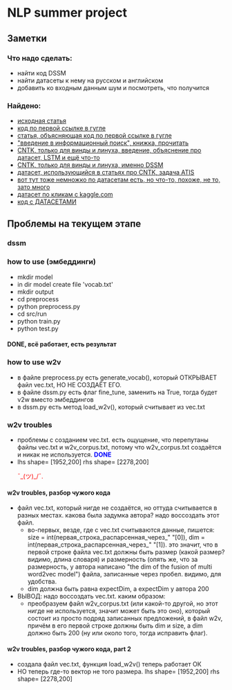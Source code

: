 # NLP summer project

## Заметки

### Что надо сделать:
- найти код DSSM
- найти датасеты к нему на русском и английском
- добавить ко входным данным шум и посмотреть, что получится

### Найдено:
- [исходная статья](https://www.microsoft.com/en-us/research/wp-content/uploads/2016/02/cikm2013_DSSM_fullversion.pdf "исходная статья")
- [код по первой ссылке в гугле](https://github.com/liaha/dssm "код по первой ссылке в гугле")
- [статья, объясняющая код по первой ссылке в гугле](http://liaha.github.io/models/2016/06/21/dssm-on-tensorflow.html)
- ["введение в информационный поиск", книжка, прочитать](https://www.ozon.ru/context/detail/id/5497130/ "озон")
- [CNTK, только для винды и линуха, введение, объяснение про датасет, LSTM и ещё что-то](https://cntk.ai/pythondocs/CNTK_303_Deep_Structured_Semantic_Modeling_with_LSTM_Networks.html)
- [CNTK, только для винды и линуха, именно DSSM](https://cntk.ai/pythondocs/CNTK_202_Language_Understanding.html)
- [датасет, использующийся в статьях про CNTK, задача ATIS](https://catalog.ldc.upenn.edu/LDC95S26)
- [вот тут тоже немножко по датасетам есть, но что-то, похоже, не то, зато много](https://github.com/brmson/dataset-sts)
- [датасет по кликам с kaggle.com](https://www.kaggle.com/c/avazu-ctr-prediction)
- [код с ДАТАСЕТАМИ](https://github.com/xubaochuan/dssm)

## Проблемы на текущем этапе
### dssm
### how to use (эмбеддинги)
- mkdir model
- in dir model create file 'vocab.txt'
- mkdir output
- cd preprocess
- python preprocess.py
- cd src/run
- python train.py
- python test.py
#### DONE, всё работает, есть результат
### how to use w2v
- в файле preprocess.py есть generate_vocab(), который ОТКРЫВАЕТ файл vec.txt, НО НЕ СОЗДАЁТ ЕГО.
- в файле dssm.py есть флаг fine_tune, заменить на True, тогда будет v2w вместо эмбеддингов
- в dssm.py есть метод load_w2v(), который считывает из vec.txt
### w2v troubles
- проблемы с созданием vec.txt. есть ощущение, что перепутаны файлы vec.txt и w2v_corpus.txt, потому что w2v_corpus.txt создаётся и никак не используется. <b style='color:blue'>DONE</b>
- lhs shape= [1952,200] rhs shape= [2278,200] <p style='color:red'>¯\_(ツ)_/¯.</p>

#### w2v troubles, разбор чужого кода
- файл vec.txt, который нигде не создаётся, но оттуда считывается в разных местах. какова была задумка автора? надо воссоздать этот файл.
  - во-первых, везде, где с vec.txt считываются данные, пишется: size = int(первая_строка_распарсенная_через_" "[0]), dim = int(первая_строка_распарсенная_через_" "[1]). это значит, что в первой строке файла vec.txt должны быть размер (какой размер? видимо, длина словаря) и размерность (опять же, что за размерность, у автора написано "the dim of the fusion of multi word2vec model") файла, записанные через пробел. видимо, для удобства.
  - dim должна быть равна expectDim, а expectDim у автора 200
- ВЫВОД: надо воссоздать vec.txt. каким образом:
  - преобразуем файл w2v_corpus.txt (или какой-то другой, но этот нигде не используется, значит может быть это оно), который состоит из просто подряд записанных предложений, в файл w2v, причём в его первой строке должны быть dim и size, а dim должно быть 200 (ну или около того, тогда исправить флаг).

#### w2v troubles, разбор чужого кода, part 2
- создала файл vec.txt, функция load_w2v() теперь работает ОК
- НО теперь где-то вектор не того размера. lhs shape= [1952,200] rhs shape= [2278,200]
